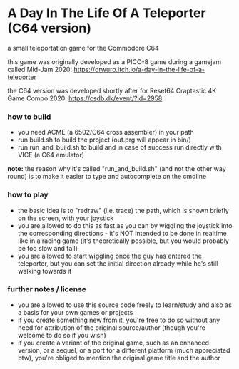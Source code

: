 # A Day In The Life Of A Teleporter (C64 version)
a small teleportation game for the Commodore C64

this game was originally developed as a PICO-8 game during a gamejam called Mid-Jam 2020:
https://drwuro.itch.io/a-day-in-the-life-of-a-teleporter

the C64 version was developed shortly after for Reset64 Craptastic 4K Game Compo 2020:
https://csdb.dk/event/?id=2958

### how to build
- you need ACME (a 6502/C64 cross assembler) in your path
- run build.sh to build the project (out.prg will appear in bin/)
- run run_and_build.sh to build and in case of success run directly with VICE (a C64 emulator)

**note:** the reason why it's called "run_and_build.sh" (and not the other way round) is to make it easier to type and autocomplete on the cmdline

### how to play
 - the basic idea is to "redraw" (i.e. trace) the path, which is shown briefly on the screen, with your joystick
 - you are allowed to do this as fast as you can by wiggling the joystick into the corresponding directions - it's NOT intended to be done in realtime like in a racing game (it's theoretically possible, but you would probably be too slow and fail)
 - you are allowed to start wiggling once the guy has entered the teleporter, but you can set the initial direction already while he's still walking towards it

### further notes / license
 - you are allowed to use this source code freely to learn/study and also as a basis for your own games or projects
 - if you create something new from it, you're free to do so without any need for attribution of the original source/author (though you're welcome to do so if you wish)
 - if you create a variant of the original game, such as an enhanced version, or a sequel, or a port for a different platform (much appreciated btw), you're obliged to mention the original game title and the author

